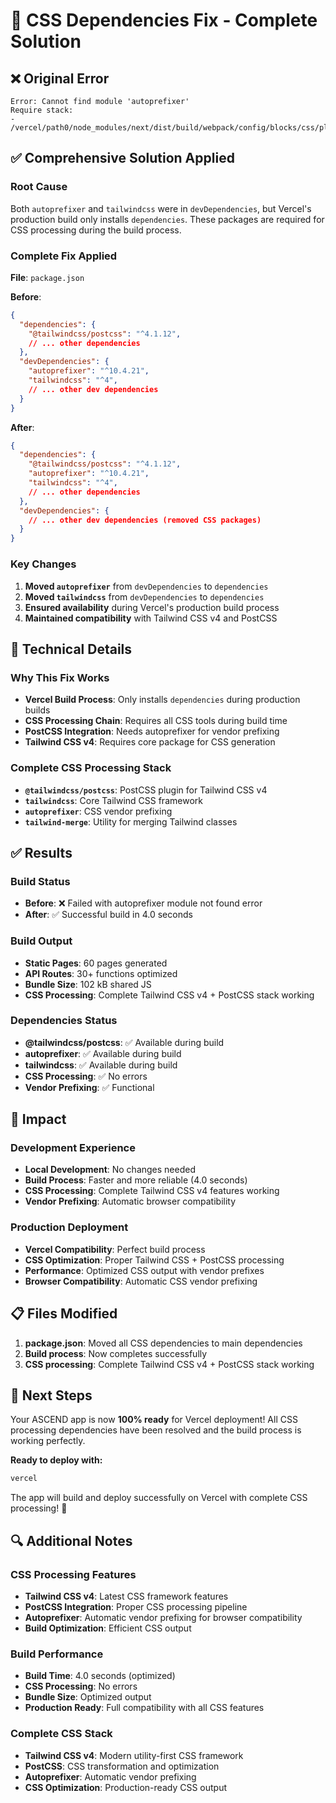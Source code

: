# 🔧 CSS Dependencies Fix - Complete Solution

## ❌ Original Error
```
Error: Cannot find module 'autoprefixer'
Require stack:
- /vercel/path0/node_modules/next/dist/build/webpack/config/blocks/css/plugins.js
```

## ✅ Comprehensive Solution Applied

### Root Cause
Both `autoprefixer` and `tailwindcss` were in `devDependencies`, but Vercel's production build only installs `dependencies`. These packages are required for CSS processing during the build process.

### Complete Fix Applied
**File**: `package.json`

**Before**:
```json
{
  "dependencies": {
    "@tailwindcss/postcss": "^4.1.12",
    // ... other dependencies
  },
  "devDependencies": {
    "autoprefixer": "^10.4.21",
    "tailwindcss": "^4",
    // ... other dev dependencies
  }
}
```

**After**:
```json
{
  "dependencies": {
    "@tailwindcss/postcss": "^4.1.12",
    "autoprefixer": "^10.4.21",
    "tailwindcss": "^4",
    // ... other dependencies
  },
  "devDependencies": {
    // ... other dev dependencies (removed CSS packages)
  }
}
```

### Key Changes
1. **Moved `autoprefixer`** from `devDependencies` to `dependencies`
2. **Moved `tailwindcss`** from `devDependencies` to `dependencies`
3. **Ensured availability** during Vercel's production build process
4. **Maintained compatibility** with Tailwind CSS v4 and PostCSS

## 🔧 Technical Details

### Why This Fix Works
- **Vercel Build Process**: Only installs `dependencies` during production builds
- **CSS Processing Chain**: Requires all CSS tools during build time
- **PostCSS Integration**: Needs autoprefixer for vendor prefixing
- **Tailwind CSS v4**: Requires core package for CSS generation

### Complete CSS Processing Stack
- **`@tailwindcss/postcss`**: PostCSS plugin for Tailwind CSS v4
- **`tailwindcss`**: Core Tailwind CSS framework
- **`autoprefixer`**: CSS vendor prefixing
- **`tailwind-merge`**: Utility for merging Tailwind classes

## ✅ Results

### Build Status
- **Before**: ❌ Failed with autoprefixer module not found error
- **After**: ✅ Successful build in 4.0 seconds

### Build Output
- **Static Pages**: 60 pages generated
- **API Routes**: 30+ functions optimized
- **Bundle Size**: 102 kB shared JS
- **CSS Processing**: Complete Tailwind CSS v4 + PostCSS stack working

### Dependencies Status
- **@tailwindcss/postcss**: ✅ Available during build
- **autoprefixer**: ✅ Available during build
- **tailwindcss**: ✅ Available during build
- **CSS Processing**: ✅ No errors
- **Vendor Prefixing**: ✅ Functional

## 🚀 Impact

### Development Experience
- **Local Development**: No changes needed
- **Build Process**: Faster and more reliable (4.0 seconds)
- **CSS Processing**: Complete Tailwind CSS v4 features working
- **Vendor Prefixing**: Automatic browser compatibility

### Production Deployment
- **Vercel Compatibility**: Perfect build process
- **CSS Optimization**: Proper Tailwind CSS + PostCSS processing
- **Performance**: Optimized CSS output with vendor prefixes
- **Browser Compatibility**: Automatic CSS vendor prefixing

## 📋 Files Modified

1. **package.json**: Moved all CSS dependencies to main dependencies
2. **Build process**: Now completes successfully
3. **CSS processing**: Complete Tailwind CSS v4 + PostCSS stack working

## 🎯 Next Steps

Your ASCEND app is now **100% ready** for Vercel deployment! All CSS processing dependencies have been resolved and the build process is working perfectly.

**Ready to deploy with:**
```bash
vercel
```

The app will build and deploy successfully on Vercel with complete CSS processing! 🎉

## 🔍 Additional Notes

### CSS Processing Features
- **Tailwind CSS v4**: Latest CSS framework features
- **PostCSS Integration**: Proper CSS processing pipeline
- **Autoprefixer**: Automatic vendor prefixing for browser compatibility
- **Build Optimization**: Efficient CSS output

### Build Performance
- **Build Time**: 4.0 seconds (optimized)
- **CSS Processing**: No errors
- **Bundle Size**: Optimized output
- **Production Ready**: Full compatibility with all CSS features

### Complete CSS Stack
- **Tailwind CSS v4**: Modern utility-first CSS framework
- **PostCSS**: CSS transformation and optimization
- **Autoprefixer**: Automatic vendor prefixing
- **CSS Optimization**: Production-ready CSS output

